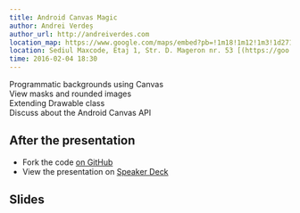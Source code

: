 ```yaml
---
title: Android Canvas Magic
author: Andrei Verdeș
author_url: http://andreiverdes.com
location_map: https://www.google.com/maps/embed?pb=!1m18!1m12!1m3!1d2713.2087644815665!2d27.59146435129728!3d47.15376557905496!2m3!1f0!2f0!3f0!3m2!1i1024!2i768!4f13.1!3m3!1m2!1s0x40cafb99bdb1a83b%3A0x5d8a792aef5e30ee!2sMaxcode!5e0!3m2!1sen!2sro!4v1459695635353
location: Sediul Maxcode, Etaj 1, Str. D. Mageron nr. 53 [(https://goo.gl/maps/f67fLPM6Qis)](https://goo.gl/maps/f67fLPM6Qis)
time: 2016-02-04 18:30
---
```

Programmatic backgrounds using Canvas  
View masks and rounded images  
Extending Drawable class  
Discuss about the Android Canvas API  

## After the presentation

  - Fork the code [on GitHub](https://github.com/andreiverdes/CanvasMagic)  
  - View the presentation on [Speaker Deck](https://speakerdeck.com/andreiverdes/android-canvas-magic)  

## Slides

<script async class="speakerdeck-embed" data-id="cfac9235b0564a06a28d58592f710424" data-ratio="1.77777777777778" src="//speakerdeck.com/assets/embed.js"></script>